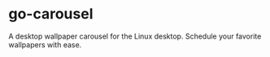 # go-carousel
A desktop wallpaper carousel for the Linux desktop. Schedule your favorite wallpapers with ease.
